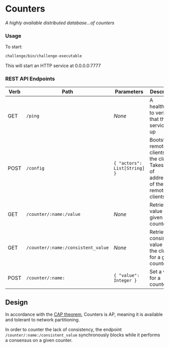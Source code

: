 # Counters

_A highly available distributed database...of counters_

### Usage
To start:
```bash
challenge/bin/challenge-executable
```
This will start an HTTP service at 0.0.0.0:7777

### REST API Endpoints

| Verb | Path | Parameters | Description |
| ---- | ---- | ---------- | ----------- |
| GET  | `/ping` | _None_ | A healthcheck to verify that the service is up |
| POST | `/config`| `{ "actors": List[String] }` | Bootstraps remote clients for the cluster. Takes a list of addresses of the remote clients. |
| GET  | `/counter/:name:/value` | _None_ | Retrieve a value for a given counter |
| GET  | `/counter/:name:/consistent_value` | _None_ | Retrieve a consistent value from the cluster for a given counter |
| POST | `/counter/:name:` | `{ "value": Integer }` | Set a value for a counter |

## Design
In accordance with the [CAP theorem](https://en.wikipedia.org/wiki/CAP_theorem), Counters is AP, meaning it is available and tolerant to network partitioning.

In order to counter the lack of consistency, the endpoint `/counter/:name:/consistent_value` synchronously blocks while it performs a consensus on a given counter. 